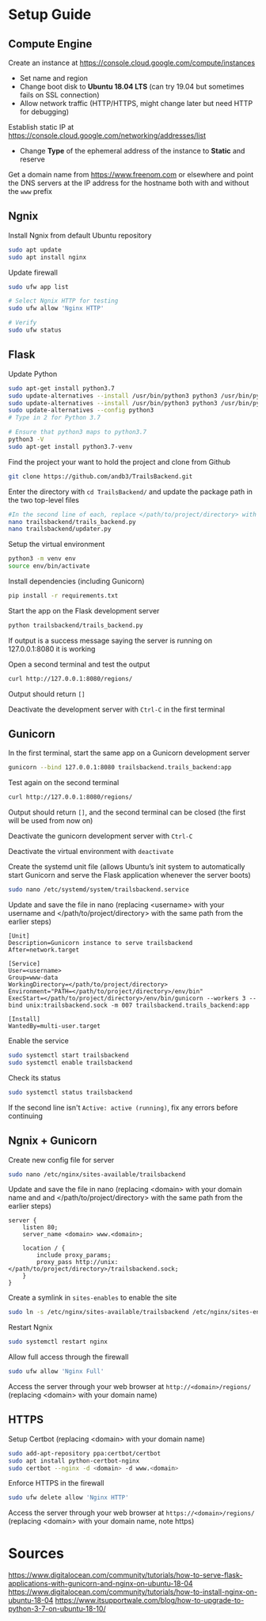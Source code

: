 # Setup Guide
## Compute Engine
Create an instance at https://console.cloud.google.com/compute/instances
- Set name and region
- Change boot disk to **Ubuntu 18.04 LTS** (can try 19.04 but sometimes fails on SSL connection)
- Allow network traffic (HTTP/HTTPS, might change later but need HTTP for debugging)

Establish static IP at https://console.cloud.google.com/networking/addresses/list
- Change **Type** of the ephemeral address of the instance to **Static** and reserve

Get a domain name from https://www.freenom.com or elsewhere and point the DNS servers at the IP address for the hostname both with and without the ```www``` prefix

## Ngnix
Install Ngnix from default Ubuntu repository
```bash
sudo apt update
sudo apt install nginx
```
Update firewall
```bash
sudo ufw app list

# Select Ngnix HTTP for testing
sudo ufw allow 'Nginx HTTP'

# Verify
sudo ufw status
```
## Flask

Update Python 
```bash
sudo apt-get install python3.7
sudo update-alternatives --install /usr/bin/python3 python3 /usr/bin/python3.6 1
sudo update-alternatives --install /usr/bin/python3 python3 /usr/bin/python3.7 2
sudo update-alternatives --config python3
# Type in 2 for Python 3.7

# Ensure that python3 maps to python3.7
python3 -V
sudo apt-get install python3.7-venv
```

Find the project your want to hold the project and clone from Github
```bash
git clone https://github.com/andb3/TrailsBackend.git
```

Enter the directory with ```cd TrailsBackend/``` and update the package path in the two top-level files
```bash
#In the second line of each, replace </path/to/project/directory> with the path to your directory (from the root directory)
nano trailsbackend/trails_backend.py
nano trailsbackend/updater.py
```

Setup the virtual environment
```bash 
python3 -m venv env
source env/bin/activate
```

Install dependencies (including Gunicorn)
```bash
pip install -r requirements.txt
```

Start the app on the Flask development server
```bash 
python trailsbackend/trails_backend.py
```

If output is a success message saying the server is running on 127.0.0.1:8080 it is working

Open a second terminal and test the output
```bash
curl http://127.0.0.1:8080/regions/
```
Output should return ```[]```

Deactivate the development server with ```Ctrl-C``` in the first terminal


## Gunicorn
In the first terminal, start the same app on a Gunicorn development server
```bash
gunicorn --bind 127.0.0.1:8080 trailsbackend.trails_backend:app
```

Test again on the second terminal 
```bash
curl http://127.0.0.1:8080/regions/
```
Output should return ```[]```, and the second terminal can be closed (the first will be used from now on)

Deactivate the gunicorn development server with ```Ctrl-C```

Deactivate the virtual environment with ```deactivate```

Create the systemd unit file (allows Ubuntu’s init system to automatically start Gunicorn and serve the Flask application whenever the server boots)
```bash
sudo nano /etc/systemd/system/trailsbackend.service
```

Update and save the file in nano (replacing \<username> with your username and </path/to/project/directory> with the same path from the earlier steps)

```
[Unit]
Description=Gunicorn instance to serve trailsbackend
After=network.target

[Service]
User=<username>
Group=www-data
WorkingDirectory=</path/to/project/directory>
Environment="PATH=</path/to/project/directory>/env/bin"
ExecStart=</path/to/project/directory>/env/bin/gunicorn --workers 3 --bind unix:trailsbackend.sock -m 007 trailsbackend.trails_backend:app

[Install]
WantedBy=multi-user.target
```

Enable the service
```bash
sudo systemctl start trailsbackend
sudo systemctl enable trailsbackend
```

Check its status
```bash
sudo systemctl status trailsbackend
```

If the second line isn't ```Active: active (running)```, fix any errors before continuing

## Ngnix + Gunicorn
Create new config file for server
```bash
sudo nano /etc/nginx/sites-available/trailsbackend
```

Update and save the file in nano (replacing \<domain> with your domain name and and </path/to/project/directory> with the same path from the earlier steps)

```
server {
    listen 80;
    server_name <domain> www.<domain>;

    location / {
        include proxy_params;
        proxy_pass http://unix:</path/to/project/directory>/trailsbackend.sock;
    }
}
```
Create a symlink in ```sites-enables``` to enable the site

```bash
sudo ln -s /etc/nginx/sites-available/trailsbackend /etc/nginx/sites-enabled
```

Restart Ngnix
```bash
sudo systemctl restart nginx
```

Allow full access through the firewall
```bash
sudo ufw allow 'Nginx Full'
```

Access the server through your web browser at ```http://<domain>/regions/``` (replacing \<domain> with your domain name)

## HTTPS
Setup Certbot (replacing \<domain> with your domain name)
```bash
sudo add-apt-repository ppa:certbot/certbot
sudo apt install python-certbot-nginx
sudo certbot --nginx -d <domain> -d www.<domain>
```

Enforce HTTPS in the firewall
```bash
sudo ufw delete allow 'Nginx HTTP'
```

Access the server through your web browser at ```https://<domain>/regions/``` (replacing \<domain> with your domain name, note https)

# Sources
https://www.digitalocean.com/community/tutorials/how-to-serve-flask-applications-with-gunicorn-and-nginx-on-ubuntu-18-04 \
https://www.digitalocean.com/community/tutorials/how-to-install-nginx-on-ubuntu-18-04
https://www.itsupportwale.com/blog/how-to-upgrade-to-python-3-7-on-ubuntu-18-10/